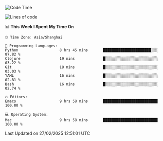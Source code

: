 <!--START_SECTION:waka-->
![Code Time](http://img.shields.io/badge/Code%20Time-2%2C551%20hrs%2055%20mins-blue)

![Lines of code](https://img.shields.io/badge/From%20Hello%20World%20I%27ve%20Written-335.2%20thousand%20lines%20of%20code-blue)

📊 **This Week I Spent My Time On** 

```text
🕑︎ Time Zone: Asia/Shanghai

💬 Programming Languages: 
Python                   8 hrs 45 mins       ██████████████████████░░░   87.82 % 
Clojure                  19 mins             █░░░░░░░░░░░░░░░░░░░░░░░░   03.22 % 
Git                      18 mins             █░░░░░░░░░░░░░░░░░░░░░░░░   03.03 % 
YAML                     16 mins             █░░░░░░░░░░░░░░░░░░░░░░░░   02.81 % 
Bash                     16 mins             █░░░░░░░░░░░░░░░░░░░░░░░░   02.74 % 

🔥 Editors: 
Emacs                    9 hrs 58 mins       █████████████████████████   100.00 % 

💻 Operating System: 
Mac                      9 hrs 58 mins       █████████████████████████   100.00 % 
```


 Last Updated on 27/02/2025 12:51:01 UTC
<!--END_SECTION:waka-->
